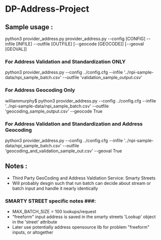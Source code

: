 #  DP-Address-Project 

## Sample usage :
python3 provider_address.py provider_address.py --config [CONFIG] --infile [INFILE] --outfile
                           [OUTFILE] [--geocode [GEOCODE]] [--geoval [GEOVAL]]

### For Address Validation and Standardization ONLY ###
python3 provider_address.py --config ../config.cfg --infile '../npi-sample-data/npi_sample_batch.csv' --outfile 'validation_sample_output.csv' 

### For Address Geocoding Only ###
williammurphy$ python3 provider_address.py --config ../config.cfg --infile '../npi-sample-data/npi_sample_batch.csv' --outfile 'geocoding_sample_output.csv' --geocode True

### For Address Validation and Standardization and Address Geocoding ###
python3 provider_address.py --config ../config.cfg --infile '../npi-sample-data/npi_sample_batch.csv' --outfile 'geocoding_and_validation_sample_out.csv' --geoval True
    
## Notes :
 - Third Party GeoCoding and Address Valdiation Service: Smarty Streets 
  - Will probably desgin such that run batch can decide about stream or batch input and handle it
    nearly identically

### SMARTY STREET specific notes ###: 
 - MAX_BATCH_SIZE = 100 lookups/request
 - "freeform" input address is saved in the smarty streets 'Lookup' object in the 'street' attribute  
 -  Later use potentially address opensource lib for problem "freeform" inputs, or altogether

 